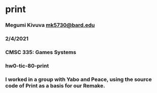 # print

### Megumi Kivuva mk5730@bard.edu
### 2/4/2021
### CMSC 335: Games Systems
### hw0-tic-80-print
### I worked in a group with Yabo and Peace, using the source code of Print as a basis for our Remake.  
